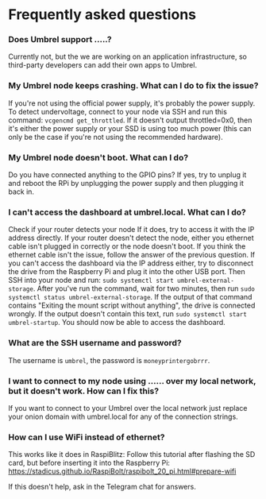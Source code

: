# Frequently asked questions

### Does Umbrel support .....?
Currently not, but the we are working on an application infrastructure, so third-party developers can add their own apps to Umbrel.

### My Umbrel node keeps crashing. What can I do to fix the issue?
If you're not using the official power supply, it's probably the power supply.
To detect undervoltage, connect to your node via SSH and run this command: `vcgencmd get_throttled`.
If it doesn't output throttled=0x0, then it's either the power supply or your SSD is using too much power (this can only be the case if you're not using the recommended hardware).

### My Umbrel node doesn't boot. What can I do?
Do you have connected anything to the GPIO pins?
If yes, try to unplug it and reboot the RPi by unplugging the power supply and then plugging it back in.

### I can't access the dashboard at umbrel.local. What can I do?
Check if your router detects your node
If it does, try to access it with the IP address directly.
If your router doesn't detect the node, either you ethernet cable isn't plugged in correctly or the node doesn't boot.
If you think the ethernet cable isn't the issue, follow the answer of the previous question.
If you can't access the dashboard via the IP address either, try to disconnect the drive from the Raspberry Pi and plug it into the other USB port.
Then SSH into your node and run: `sudo systemctl start umbrel-external-storage`.
After you've run the command, wait for two minutes, then run `sudo systemctl status umbrel-external-storage`.
If the output of that command contains "Exiting the mount script without anything", the drive is connected wrongly.
If the output doesn't contain this text, run `sudo systemctl start umbrel-startup`.
You should now be able to access the dashboard.

### What are the SSH username and password?
The username is `umbrel`, the password is `moneyprintergobrrr`.

### I want to connect to my node using ...... over my local network, but it doesn't work. How can I fix this?
If you want to connect to your Umbrel over the local network just replace your onion domain with umbrel.local for any of the connection strings.

### How can I use WiFi instead of ethernet?
This works like it does in RaspiBlitz: Follow this tutorial after flashing the SD card, but before inserting it into the Raspberry Pi: https://stadicus.github.io/RaspiBolt/raspibolt_20_pi.html#prepare-wifi

If this doesn't help, ask in the Telegram chat for answers.
